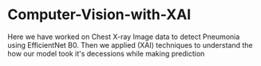 # Computer-Vision-with-XAI
Here we have worked on Chest X-ray Image data to detect Pneumonia using EfficientNet B0. Then we applied (XAI) techniques to understand the how our model took it's decessions while making prediction
